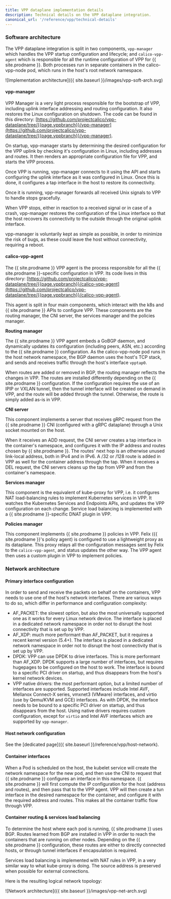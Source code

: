 ```yaml
---
title: VPP dataplane implementation details
description: Technical details on the VPP dataplane integration.
canonical_url: '/reference/vpp/technical-details'
---
```


### Software architecture

The VPP dataplane integration is split in two components, `vpp-manager` which handles the VPP startup configuration and lifecycle; and `calico-vpp-agent` which is responsible for all the runtime configuration of VPP for {{ site.prodname }}. Both processes run in separate containers in the calico-vpp-node pod, which runs in the host's root network namespace.

![Implementation architecture]({{ site.baseurl }}/images/vpp-soft-arch.svg)

#### vpp-manager

VPP Manager is a very light process responsible for the bootstrap of VPP, including uplink interface addressing and routing configuration. It also restores the Linux configuration on shutdown. The code can be found in this directory: [https://github.com/projectcalico/vpp-dataplane/tree/{{page.vppbranch}}/vpp-manager](https://github.com/projectcalico/vpp-dataplane/tree/{{page.vppbranch}}/vpp-manager).

On startup, vpp-manager starts by determining the desired configuration for the VPP uplink by checking it's configuration in Linux, including addresses and routes. It then renders an appropriate configuration file for VPP, and starts the VPP process.

Once VPP is running, vpp-manager connects to it using the API and starts configuring the uplink interface as it was configured in Linux. Once this is done, it configures a tap interface in the host to restore its connectivity.

Once it is running, vpp-manager forwards all received Unix signals to VPP to handle stops gracefully.

When VPP stops, either in reaction to a received signal or in case of a crash, vpp-manager restores the configuration of the Linux interface so that the host recovers its connectivity to the outside through the original uplink interface.

vpp-manager is voluntarily kept as simple as possible, in order to minimize the risk of bugs, as these could leave the host without connectivity, requiring a reboot.

#### calico-vpp-agent

The {{ site.prodname }} VPP agent is the process responsible for all the {{ site.prodname }}-specific configuration in VPP. Its code lives in this directory: [https://github.com/projectcalico/vpp-dataplane/tree/{{page.vppbranch}}/calico-vpp-agent](https://github.com/projectcalico/vpp-dataplane/tree/{{page.vppbranch}}/calico-vpp-agent).

This agent is split in four main components, which interact with the k8s and {{ site.prodname }} APIs to configure VPP. These components are the routing manager, the CNI server, the services manager and the policies manager.

**Routing manager**

The {{ site.prodname }} VPP agent embeds a GoBGP daemon, and dynamically updates its configuration (including peers, ASN, etc.) according to the {{ site.prodname }} configuration. As the calico-vpp-node pod runs in the host network namespace, the BGP daemon uses the host's TCP stack, and sends and receives traffic through the host's interface `vpptap0`.

When routes are added or removed in BGP, the routing manager reflects the changes in VPP. The routes are installed differently depending on the {{ site.prodname }} configuration. If the configuration requires the use of an IPIP or VXLAN tunnel, then the tunnel interface will be created on demand in VPP, and the route will be added through the tunnel. Otherwise, the route is simply added as-is in VPP.

**CNI server**

This component implements a server that receives gRPC request from the {{ site.prodname }} CNI (configured with a gRPC dataplane) through a Unix socket mounted on the host.

When it receives an ADD request, the CNI server creates a tap interface in the container's namespace, and configures it with the IP address and routes chosen by {{ site.prodname }}. The routes' next hop is an otherwise unused link-local address, both in IPv4 and in IPv6. A /32 or /128 route is added in VPP as well for the container address through the tap. When it receives a DEL request, the CNI servers cleans up the tap from VPP and from the container's namespace.

**Services manager**

This component is the equivalent of kube-proxy for VPP, i.e. it configures NAT load-balancing rules to implement Kubernetes services in VPP. It watches the Kubernetes Services and Endpoints APIs, and updates the VPP configuration on each change. Service load balancing is implemented with a {{ site.prodname }}-specific DNAT plugin in VPP.

**Policies manager**

This component implements {{ site.prodname }} policies in VPP. Felix ({{ site.prodname }}'s policy agent) is configured to use a lightweight proxy as its dataplane. This proxy relays all the configuration messages sent by Felix to the `calico-vpp-agent`, and status updates the other way. The VPP agent then uses a custom plugin in VPP to implement policies.

### Network architecture

#### Primary interface configuration

In order to send and receive the packets on behalf on the containers, VPP needs to use one of the host's network interfaces. There are various ways to do so, which differ in performance and configuration complexity:
- AF_PACKET: the slowest option, but also the most universally supported one as it works for every Linux network device. The interface is placed in a dedicated network namespace in order not to disrupt the host connectivity that is set up by VPP.
- AF_XDP: much more performant than AF_PACKET, but it requires a recent kernel version (5.4+). The interface is placed in a dedicated network namespace in order not to disrupt the host connectivity that is set up by VPP.
- DPDK: VPP can use DPDK to drive interfaces. This is more performant than AF_XDP. DPDK supports a large number of interfaces, but requires hugepages to be configured on the host to work. The interface is bound to a specific PCI driver on startup, and thus disappears from the host's kernel network devices.
- VPP native drivers: the most performant option, but a limited number of interfaces are supported. Supported interfaces include Intel AVF, Mellanox Connect-X series, vmxnet3 (VMware) interfaces, and virtio (use by Qemu/KVM and GCE) interfaces. As with DPDK, the interface needs to be bound to a specific PCI driver on startup, and thus disappears from the host. Using native drivers requires custom configuration, except for `virtio` and Intel AVF interfaces which are supported by `vpp-manager`.

#### Host network configuration

See the [dedicated page]({{ site.baseurl }}/reference/vpp/host-network).

#### Container interfaces

When a Pod is scheduled on the host, the kubelet service will create the network namespace for the new pod, and then use the CNI to request that {{ site.prodname }} configures an interface in this namespace. {{ site.prodname }} will first compute the IP configuration for the host (address and routes), and then pass that to the VPP agent. VPP will then create a tun interface in the desired namespace for the container, and configure it with the required address and routes. This makes all the container traffic flow through VPP.

#### Container routing & services load balancing

To determine the host where each pod is running, {{ site.prodname }} uses BGP. Routes learned from BGP are installed in VPP in order to reach the containers that are running on other nodes. Depending on the {{ site.prodname }} configuration, these routes are either to directly connected hosts, or through tunnel interfaces if encapsulation is required.

Services load balancing is implemented with NAT rules in VPP, in a very similar way to what kube-proxy is doing. The source address is preserved when possible for external connections.

Here is the resulting logical network topology:

![Network architecture]({{ site.baseurl }}/images/vpp-net-arch.svg)

